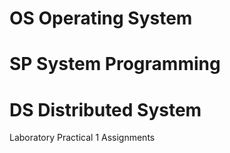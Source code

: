 # OS Operating System
# SP System Programming
# DS Distributed System

Laboratory Practical 1 Assignments

